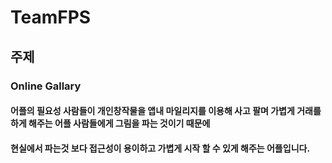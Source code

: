 # TeamFPS
## 주제
### Online Gallary
#### 어플의 필요성 사람들이 개인창작물을 앱내 마일리지를 이용해 사고 팔며 가볍게 거래를 하게 해주는 어플 사람들에게 그림을 파는 것이기 때문에
#### 현실에서 파는것 보다 접근성이 용이하고 가볍게 시작 할 수 있게 해주는 어플입니다.

